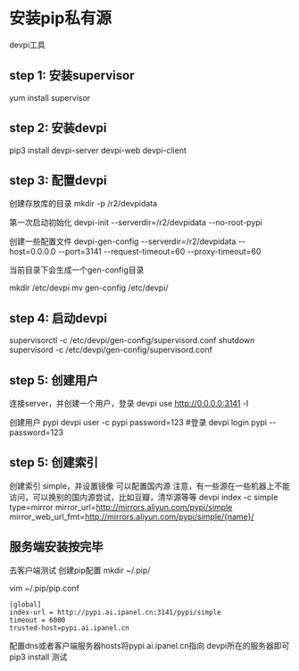 # 安装pip私有源
devpi工具
## step 1: 安装supervisor
yum install supervisor

## step 2: 安装devpi
pip3 install devpi-server devpi-web devpi-client

## step 3: 配置devpi
创建存放库的目录
mkdir -p /r2/devpidata

第一次启动初始化
devpi-init --serverdir=/r2/devpidata --no-root-pypi

创建一些配置文件
devpi-gen-config --serverdir=/r2/devpidata --host=0.0.0.0 --port=3141  --request-timeout=60 --proxy-timeout=60

当前目录下会生成一个gen-config目录

mkdir /etc/devpi
mv gen-config /etc/devpi/

## step 4: 启动devpi
supervisorctl -c /etc/devpi/gen-config/supervisord.conf shutdown
supervisord -c /etc/devpi/gen-config/supervisord.conf

## step 5: 创建用户

连接server，并创建一个用户，登录
devpi use http://0.0.0.0:3141 -l

创建用户 pypi
devpi user -c pypi password=123
#登录
devpi login pypi --password=123

## step 5: 创建索引
创建索引 simple，并设置镜像
可以配置国内源
注意，有一些源在一些机器上不能访问，可以换别的国内源尝试，比如豆瓣，清华源等等
devpi index -c simple type=mirror mirror_url=http://mirrors.aliyun.com/pypi/simple mirror_web_url_fmt=http://mirrors.aliyun.com/pypi/simple/{name}/

## 服务端安装按完毕
去客户端测试
创建pip配置
mkdir ~/.pip/

vim ~/.pip/pip.conf

```shell
[global]
index-url = http://pypi.ai.ipanel.cn:3141/pypi/simple
timeout = 6000
trusted-host=pypi.ai.ipanel.cn
```

配置dns或者客户端服务器hosts将pypi.ai.ipanel.cn指向 devpi所在的服务器即可
pip3 install  测试